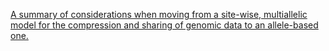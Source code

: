 [A summary of considerations when moving from a site-wise, multiallelic model for the compression and sharing of genomic data to an allele-based one.](https://github.com/ekg/monoallelic/blob/master/monoallelic.pdf)
